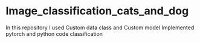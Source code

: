 # Image_classification_cats_and_dog
In this repository I used Custom data class and Custom model
Implemented pytorch and python code classification
